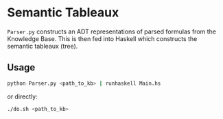 # Semantic Tableaux

`Parser.py` constructs an ADT representations of parsed formulas from the Knowledge Base.
This is then fed into Haskell which constructs the semantic tableaux (tree).


## Usage
```bash
python Parser.py <path_to_kb> | runhaskell Main.hs
```

or directly:

```bash
./do.sh <path_to_kb>
```
